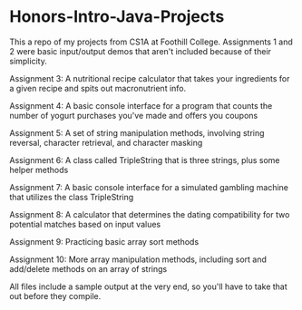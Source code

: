 # Honors-Intro-Java-Projects

This a repo of my projects from CS1A at Foothill College. Assignments 1 and 2 were basic input/output demos that aren't included
because of their simplicity.

Assignment 3: A nutritional recipe calculator that takes your ingredients for a given recipe and spits out macronutrient info.

Assignment 4: A basic console interface for a program that counts the number of yogurt purchases you've made and offers you coupons

Assignment 5: A set of string manipulation methods, involving string reversal, character retrieval, and character masking

Assignment 6: A class called TripleString that is three strings, plus some helper methods

Assignment 7: A basic console interface for a simulated gambling machine that utilizes the class TripleString

Assignment 8: A calculator that determines the dating compatibility for two potential matches based on input values

Assignment 9: Practicing basic array sort methods

Assignment 10: More array manipulation methods, including sort and add/delete methods on an array of strings

All files include a sample output at the very end, so you'll have to take that out before they compile.
